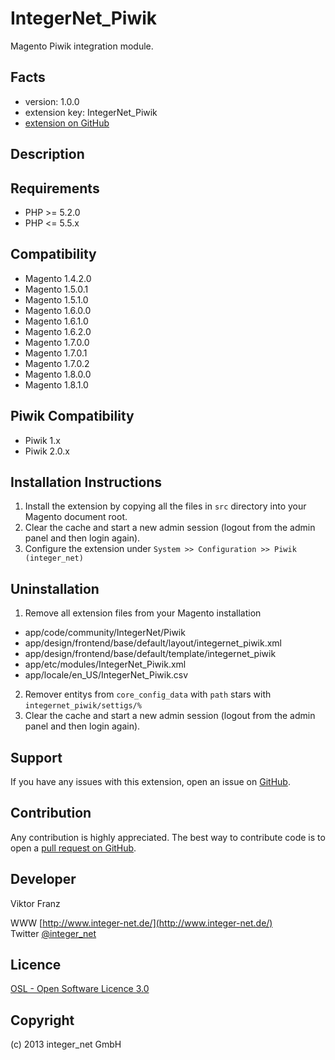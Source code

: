 IntegerNet_Piwik
================

Magento Piwik integration module.

Facts
-----
- version: 1.0.0
- extension key: IntegerNet_Piwik
- [extension on GitHub](https://github.com/integer-net/Piwik)

Description
-----------


Requirements
------------
- PHP >= 5.2.0
- PHP <= 5.5.x

Compatibility
-------------

- Magento 1.4.2.0
- Magento 1.5.0.1
- Magento 1.5.1.0
- Magento 1.6.0.0
- Magento 1.6.1.0
- Magento 1.6.2.0
- Magento 1.7.0.0
- Magento 1.7.0.1
- Magento 1.7.0.2
- Magento 1.8.0.0
- Magento 1.8.1.0  

Piwik Compatibility
-------------------

- Piwik 1.x
- Piwik 2.0.x

Installation Instructions
-------------------------
1. Install the extension by copying all the files in `src` directory into your Magento document root.
2. Clear the cache and start a new admin session (logout from the admin panel and then login again).
3. Configure the extension under `System >> Configuration >> Piwik (integer_net)`

Uninstallation
--------------
1. Remove all extension files from your Magento installation
 - app/code/community/IntegerNet/Piwik
 - app/design/frontend/base/default/layout/integernet_piwik.xml
 - app/design/frontend/base/default/template/integernet_piwik
 - app/etc/modules/IntegerNet_Piwik.xml
 - app/locale/en_US/IntegerNet_Piwik.csv
2. Remover entitys from `core_config_data` with `path` stars with `integernet_piwik/settigs/%`
3. Clear the cache and start a new admin session (logout from the admin panel and then login again).

Support
-------
If you have any issues with this extension, open an issue on [GitHub](https://github.com/integer-net/Piwik/issues).

Contribution
------------
Any contribution is highly appreciated. The best way to contribute code is to open a [pull request on GitHub](https://help.github.com/articles/using-pull-requests).

Developer
---------
Viktor Franz

WWW [http://www.integer-net.de/](http://www.integer-net.de/)  
Twitter [@integer_net](https://twitter.com/integer_net)

Licence
-------
[OSL - Open Software Licence 3.0](http://opensource.org/licenses/osl-3.0.php)

Copyright
---------
(c) 2013 integer_net GmbH
